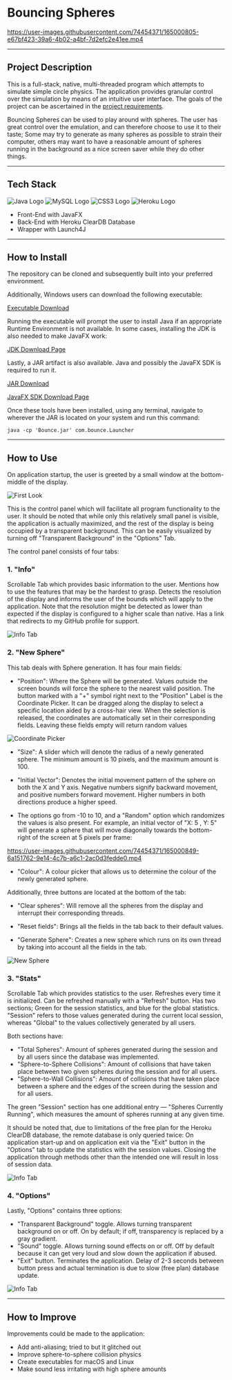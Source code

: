 # Bouncing Spheres

https://user-images.githubusercontent.com/74454371/165000805-e67bf423-39a6-4b02-a4bf-7d2efc2e41ee.mp4

---

## Project Description
This is a full-stack, native, multi-threaded program which attempts to simulate simple circle physics.
The application provides granular control over the simulation by means of an intuitive user interface. The goals of the
project can be ascertained in the [project requirements](meta/Mandatory%20II.pdf).

Bouncing Spheres can be used to play around with spheres. The user has great control over the emulation, and can therefore
choose to use it to their taste; Some may try to generate as many spheres as possible to strain their computer,
others may want to have a reasonable amount of spheres running in the background as a nice screen saver while they do other things.

---

## Tech Stack
<div id="stack">
    <img src="https://img.shields.io/badge/Java-ED8B00?style=for-the-badge&logo=java&logoColor=white" alt="Java Logo"/>
    <img src="https://img.shields.io/badge/MySQL-00000F?style=for-the-badge&logo=mysql&logoColor=white" alt="MySQL Logo"/>
    <img src="https://img.shields.io/badge/CSS3-1572B6?style=for-the-badge&logo=css3&logoColor=white" alt="CSS3 Logo"/>
    <img src="https://img.shields.io/badge/Heroku-430098?style=for-the-badge&logo=heroku&logoColor=white" alt="Heroku Logo"/>
</div>

 - Front-End with JavaFX
 - Back-End with Heroku ClearDB Database
 - Wrapper with Launch4J

---

## How to Install
The repository can be cloned and subsequently built into your preferred environment.

Additionally, Windows users can download the following executable:

<a href="https://github.com/Roman-Octavian/Bounce/blob/main/bin/Bouncing%20Spheres.exe?raw=true">Executable Download</a>

Running the executable will prompt the user to install Java if an appropriate Runtime Environment is not available. 
In some cases, installing the JDK is also needed to make JavaFX work:

<a href="https://www.oracle.com/java/technologies/downloads/#jdk17-windows">JDK Download Page</a>

Lastly, a JAR artifact is also available. Java and possibly the JavaFX SDK is required to run it.

<a href="https://github.com/Roman-Octavian/Bounce/blob/main/bin/Bounce.jar?raw=true">JAR Download</a>

<a href="https://gluonhq.com/products/javafx/">JavaFX SDK Download Page</a>

Once these tools have been installed, using any terminal, navigate to wherever the JAR is located on your system and run this command:

`java -cp 'Bounce.jar' com.bounce.Launcher`

---

## How to Use

On application startup, the user is greeted by a small window at the bottom-middle of the display.

![First Look](src/main/resources/assets/README/initialize.png)

This is the control panel which will facilitate all program functionality to the user.
It should be noted that while only this relatively small panel is visible, the application is actually maximized, and the rest of the display is being occupied by a transparent background.
This can be easily visualized by turning off "Transparent Background" in the "Options" Tab.

The control panel consists of four tabs:

### 1. "Info"

Scrollable Tab which provides basic information to the user. Mentions how to use the features that may be the hardest to grasp. 
Detects the resolution of the display and informs the user of the bounds which will apply to the application.
Note that the resolution might be detected as lower than expected if the display is configured to a higher scale than native.
Has a link that redirects to my GitHub profile for support.

![Info Tab](src/main/resources/assets/README/info.png)

### 2. "New Sphere"

This tab deals with Sphere generation. It has four main fields:

- "Position": Where the Sphere will be generated. Values outside the screen bounds will force the sphere to the nearest valid position. 
The button marked with a "+" symbol right next to the "Position" Label is the Coordinate Picker. It can be dragged along the display to select a specific location aided by a cross-hair view. 
When the selection is released, the coordinates are automatically set in their corresponding fields. Leaving these fields empty will return random values

![Coordinate Picker](src/main/resources/assets/README/coordinatepicker.png)

- "Size": A slider which will denote the radius of a newly generated sphere. The minimum amount is 10 pixels, and the maximum amount is 100.


- "Initial Vector": Denotes the initial movement pattern of the sphere on both the X and Y axis. 
Negative numbers signify backward movement, and positive numbers forward movement. Higher numbers in both directions produce a higher speed.


- The options go from -10 to 10, and a "Random" option which randomizes the values is also present.
For example, an initial vector of "X: 5 , Y: 5" will generate a sphere that will move diagonally towards the bottom-right of the screen at 5 pixels per frame:


https://user-images.githubusercontent.com/74454371/165000849-6a151762-9e14-4c7b-a6c1-2ac0d3fedde0.mp4


- "Colour": A colour picker that allows us to determine the colour of the newly generated sphere.

Additionally, three buttons are located at the bottom of the tab:

- "Clear spheres": Will remove all the spheres from the display and interrupt their corresponding threads.


- "Reset fields": Brings all the fields in the tab back to their default values.


- "Generate Sphere": Creates a new sphere which runs on its own thread by taking into account all the fields in the tab.

![New Sphere](src/main/resources/assets/README/newsphere.png)

### 3. "Stats"

Scrollable Tab which provides statistics to the user. Refreshes every time it is initialized. Can be refreshed manually with a "Refresh" button.
Has two sections; Green for the session statistics, and blue for the global statistics. 
"Session" refers to those values generated during the current local session, whereas "Global" to the values collectively generated by all users.

Both sections have:

- "Total Spheres": Amount of spheres generated during the session and by all users since the database was implemented.
- "Sphere-to-Sphere Collisions": Amount of collisions that have taken place between two given spheres during the session and for all users.
- "Sphere-to-Wall Collisions": Amount of collisions that have taken place between a sphere and the edges of the screen during the session and for all users.

The green "Session" section has one additional entry — "Spheres Currently Running", which measures the amount of spheres running at any given time.

It should be noted that, due to limitations of the free plan for the Heroku ClearDB database, the remote database is only queried twice: On application start-up and
on application exit via the "Exit" button in the "Options" tab to update the statistics with the session values. Closing the application through methods other than the
intended one will result in loss of session data.

![Info Tab](src/main/resources/assets/README/stats.png)

### 4. "Options"

Lastly, "Options" contains three options:

- "Transparent Background" toggle. Allows turning transparent background on or off. On by default; if off, transparency is replaced by a gray gradient.
- "Sound" toggle. Allows turning sound effects on or off. Off by default because it can get very loud and slow down the application if abused.
- "Exit" button. Terminates the application. Delay of 2-3 seconds between button press and actual termination is due to slow (free plan) database update.

![Info Tab](src/main/resources/assets/README/options.png)

---

## How to Improve

Improvements could be made to the application:
- Add anti-aliasing; tried to but it glitched out
- Improve sphere-to-sphere collision physics
- Create executables for macOS and Linux
- Make sound less irritating with high sphere amounts


